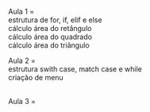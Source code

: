 Aula 1 =<br>
  estrutura de for, if, elif e else<br>
  cálculo área do retângulo<br>
  cálculo área do quadrado<br>
  cálculo área do triângulo<br>
 
Aula 2 =<br>
  estrutura swith case, match case e while<br>
  criação de menu<br><br>
  
Aula 3 = 
  
